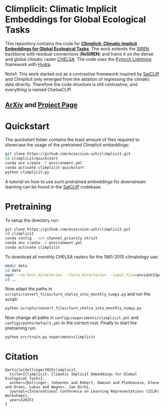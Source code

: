 
# Climplicit: Climatic Implicit Embeddings for Global Ecological Tasks
This repository contains the code for [**Climplicit: Climatic Implicit Embeddings for Global Ecological Tasks**](*).
The work extends the [SIREN](https://arxiv.org/abs/2006.09661) backbone with residual connections (**ReSIREN**) and trains it on the dense and global climatic raster [CHELSA](https://chelsa-climate.org/). The code uses the [Pytorch Lightning](https://lightning.ai/docs/pytorch/stable/) framework with [Hydra](https://hydra.cc/docs/intro/).

Note1: This work started out as a contrastive framework inspired by [SatCLIP](https://github.com/microsoft/satclip) and Climplicit only emerged from the ablation of regressing the climatic data directly. Therefore the code structure is still contrastive, and everything is named ChelsaCLIP.

## [ArXiv](https://arxiv.org/abs/2504.05089) and [Project Page](https://ecovision-uzh.github.io/climplicit/)

# Quickstart
The *quickstart* folder contains the least amount of files required to showcase the usage of the pretrained Climplicit embeddings:
```bash
git clone https://github.com/ecovision-uzh/climplicit.git
cd climplicit/quickstart
conda env create -f environment.yml
conda activate climplicit-quickstart
python climplicit.py
```
A tutorial on how to use such pretrained embeddings for downstream learning can be found in the [SatCLIP](https://github.com/microsoft/satclip) codebase.

# Pretraining
To setup the directory run:
```bash
git clone https://github.com/ecovision-uzh/climplicit.git
cd climplicit
conda config --set channel_priority strict
conda env create -f environment.yml
conda activate climplicit
```

To download all monthly CHELSA rasters for the 1981-2010 climatology use:
```bash
mkdir data
cd data
wget --no-host-directories --force-directories --input-file=envidatS3paths_all_monthly.txt
cd ..
```

Now adapt the paths in ```scripts/convert_files/turn_chelsa_into_monthly_numpy.py``` and run the script:
```bash
python scripts/convert_files/turn_chelsa_into_monthly_numpy.py
```

Now change all paths in ```configs/experiments/climplicit.yml``` and ```configs/paths/default.yml``` to the correct root. Finally to start the pretraining run:
```bash
python src/train.py experiment=climplicit
```

# Citation
```
@article{dollinger2025climplicit,
  title={Climplicit: Climatic Implicit Embeddings for Global Ecological Tasks},
  author={Dollinger, Johannes and Robert, Damien and Plekhanova, Elena and Drees, Lukas and Wegner, Jan Dirk},
  journal={International Conference on Learning Representations (ICLR) Workshops},
  year={2025}
}
```
